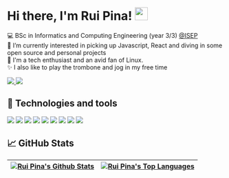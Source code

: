 # Hi there, I'm Rui Pina! <img src="https://raw.githubusercontent.com/MartinHeinz/MartinHeinz/master/wave.gif" width="30px" height="30px" />

<!--- Brief description ---> 
:computer: BSc in Informatics and Computing Engineering (year 3/3) [@ISEP](https://www.isep.ipp.pt/) <br />
:telescope: I’m currently interested in picking up Javascript, React and diving in some open source and personal projects <br />
:seedling: I'm a tech enthusiast and an avid fan of Linux. <br />
:sparkles: I also like to play the trombone and jog in my free time <br />



<!--- Github and mail:to ---> 
<a href="https://www.linkedin.com/in/rui-pina-9a58721b3/">
  <img src="https://camo.githubusercontent.com/a80d00f23720d0bc9f55481cfcd77ab79e141606829cf16ec43f8cacc7741e46/68747470733a2f2f696d672e736869656c64732e696f2f62616467652f4c696e6b6564496e2d3030373742353f7374796c653d666f722d7468652d6261646765266c6f676f3d6c696e6b6564696e266c6f676f436f6c6f723d7768697465"/>
</a>
<a href="mailto:ruiriopina02@gmail.com?cc=ruiriopina02@gmail.com">
  <img src="https://camo.githubusercontent.com/571384769c09e0c66b45e39b5be70f68f552db3e2b2311bc2064f0d4a9f5983b/68747470733a2f2f696d672e736869656c64732e696f2f62616467652f476d61696c2d4431343833363f7374796c653d666f722d7468652d6261646765266c6f676f3d676d61696c266c6f676f436f6c6f723d7768697465"/>
</a>



## :wrench: Technologies and tools 

<p>
  
  <!--- OS ---> 
  <img src="https://img.shields.io/badge/Linux-FCC624?style=for-the-badge&logo=linux&logoColor=black">
    
  <!--- Tools --->   
  <img src="https://img.shields.io/badge/Shell_Script-121011?style=for-the-badge&logo=gnu-bash&logoColor=white">

  <!--- Editors --->
  <img src="https://img.shields.io/badge/IntelliJ_IDEA-000000.svg?style=for-the-badge&logo=intellij-idea&logoColor=white">
  <img src="https://img.shields.io/badge/Visual_Studio_Code-0078D4?style=for-the-badge&logo=visual%20studio%20code&logoColor=white">
  
  <!--- Programming languages --->
  <img src="https://img.shields.io/badge/GIT-E44C30?style=for-the-badge&logo=git&logoColor=white">
  <img src="https://img.shields.io/badge/Java-ED8B00?style=for-the-badge&logo=java&logoColor=white">
  <img src="https://img.shields.io/badge/Oracle-F80000?style=for-the-badge&logo=oracle&logoColor=black">
  <img src="https://img.shields.io/badge/C-00599C?style=for-the-badge&logo=c&logoColor=white">
  <img src="https://img.shields.io/badge/JavaScript-323330?style=for-the-badge&logo=javascript&logoColor=F7DF1E">


</p>


## &#x1f4c8; GitHub Stats

|<a href="https://github.com/RuiRioPina"><img align="center" alt="Rui Pina's Github Stats" src="https://github-readme-stats.vercel.app/api?username=RuiRioPina&count_private=true&theme=dark&show_icons=true&hide_border=true" alt="rui pina's GitHub Stats"/></a>|<a href="https://github.com/RuiRioPina"><img align="center" alt="Rui Pina's Top Languages" src="https://github-readme-stats.vercel.app/api/top-langs/?username=RuiRioPina&hide=html&theme=dark&show_icons=true&layout=compact&hide_border=true&line_height=27" alt="rui pina's GitHub Stats"/></a> |
| ------------- | ------------- |

<!-- Resources -->
<!-- Icons: https://simpleicons.org/ -->
<!-- GitHub Stats: https://github.com/anuraghazra/github-readme-stats -->
<!-- Emojis: https://emojipedia.org/emoji/ -->
<!-- HTML Emojis: https://www.fileformat.info/index.htm -->
<!-- Shields: https://shields.io/ -->
<!-- Awesome GitHub Profile README: https://github.com/abhisheknaiidu/awesome-github-profile-readme -->
<!-- MartinHeinz GitHub Profile README:: https://github.com/MartinHeinz/ -->
<!-- 📛 Awesome Badges :: https://dev.to/envoy_/150-badges-for-github-pnk#skills -->
